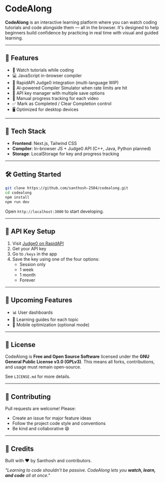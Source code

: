 # CodeAlong

**CodeAlong** is an interactive learning platform where you can watch coding tutorials and code alongside them — all in the browser. It's designed to help beginners build confidence by practicing in real time with visual and guided learning.

---

## 🚀 Features

- 🎥 Watch tutorials while coding
- 💻 JavaScript in-browser compiler
- 🔁 RapidAPI Judge0 integration (multi-language WIP)
- 🧠 AI-powered Compiler Simulator when rate limits are hit
- 🔐 API key manager with multiple save options
- 🔗 Manual progress tracking for each video
- ✅ Mark as Completed / Clear Completion control
- 🖥 Optimized for desktop devices

---

## 🧱 Tech Stack

- **Frontend**: Next.js, Tailwind CSS
- **Compiler**: In-browser JS + Judge0 API (C++, Java, Python planned)
- **Storage**: LocalStorage for key and progress tracking

---

## 🛠 Getting Started

```bash
git clone https://github.com/santhosh-2504/codealong.git
cd codealong
npm install
npm run dev
```

Open `http://localhost:3000` to start developing.

---

## 🔑 API Key Setup

1. Visit [Judge0 on RapidAPI](https://rapidapi.com/judge0-official/api/judge0-ce)
2. Get your API key
3. Go to `/keys` in the app
4. Save the key using one of the four options:
   - Session only
   - 1 week
   - 1 month
   - Forever

---

## 🧪 Upcoming Features

- 📊 User dashboards
- 📘 Learning guides for each topic
- 📱 Mobile optimization (optional mode)

---

## 📄 License

CodeAlong is **Free and Open Source Software** licensed under the **GNU General Public License v3.0 (GPLv3)**. This means all forks, contributions, and usage must remain open-source.

See `LICENSE.md` for more details.

---

## 🤝 Contributing

Pull requests are welcome! Please:

- Create an issue for major feature ideas
- Follow the project code style and conventions
- Be kind and collaborative 😄

---

## 🙌 Credits

Built with ❤️ by Santhosh and contributors.

*"Learning to code shouldn't be passive. CodeAlong lets you **watch, learn, and code** all at once."*